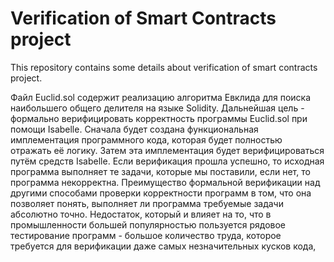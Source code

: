 # Verification of Smart Contracts project
This repository contains some details about verification of smart contracts project.

Файл Euclid.sol содержит реализацию алгоритма Евклида для поиска наибольшего общего делителя на языке Solidity.
Дальнейшая цель - формально верифицировать корректность программы Euclid.sol при помощи Isabelle. Сначала будет создана функциональная имплементация программного кода, которая будет полностью отражать её логику. Затем эта имплементация будет верифицироваться путём средств Isabelle. Если верификация прошла успешно, то исходная программа выполняет те задачи, которые мы поставили, если нет, то программа некорректна.
Преимущество формальной верификации над другими способами проверки корректности программ в том, что она позволяет понять, выполняет ли программа требуемые задачи абсолютно точно. Недостаток, который и влияет на то, что в промышленности большей популярностью пользуется рядовое тестирование программ - большое количество труда, которое требуется для верификации даже самых незначительных кусков кода,

